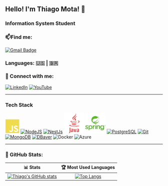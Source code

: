 ## Hello! I'm Thiago Mota! 👋

### Information System Student
### 📫Find me:
[![Gmail Badge](https://img.shields.io/badge/-thiago.jp.mota@gmail.com-006bed?style=flat-square&logo=Gmail&logoColor=white&link=mailto:SEU-EMAIL)](mailto:thiago.jp.mota@gmail.com)
### Languages: :us: | 🇧🇷

### 📌 Connect with me:
[![LinkedIn](https://img.shields.io/badge/LinkedIn-0077B5?style=for-the-badge&logo=linkedin&logoColor=white)](https://www.linkedin.com/in/thiago-dev-mota)
[![YouTube](https://img.shields.io/badge/YouTube-FF0000?style=for-the-badge&logo=youtube&logoColor=white)](https://www.youtube.com/@euthiagomota)

---
### Tech Stack
<a href="https://raw.githubusercontent.com/devicons/devicon/master/icons/javascript/javascript-plain.svg"><img src="https://raw.githubusercontent.com/devicons/devicon/master/icons/javascript/javascript-plain.svg" alt="JavaScript" width="45" height="45"/></a>
<a href=""><img src="https://www.svgrepo.com/show/452075/node-js.svg" alt="NodeJS" width="50" height="50"/></a>
<a href=""><img src="https://nestjs.com/logo-small-gradient.d792062c.svg" alt="NestJs" alt="NodeJS" width="50" height="50"/></a>
<a href="https://www.java.com/en/"><img src="https://raw.githubusercontent.com/devicons/devicon/master/icons/java/java-plain-wordmark.svg" alt="Java" width="65" height="65"/></a>
<a href="https://spring.io/projects/spring-boot"><img src="https://github.com/devicons/devicon/blob/master/icons/spring/spring-original-wordmark.svg" alt="Spring Boot" width="65" height="65"/></a>
<a href="#"><img src="https://uxwing.com/wp-content/themes/uxwing/download/brands-and-social-media/postgresql-icon.png" alt="PostgreSQL" width="50" height="50"/></a>
<a href=""><img src="https://avatars.githubusercontent.com/u/18133?s=200&v=4" alt="Git" width="50" height="50"/></a>
<a href=""><img src="https://www.svgrepo.com/show/331488/mongodb.svg" alt="MongoDB" width="50" height="50"/></a>
<a href=""><img src="https://dbeaver.io/wp-content/uploads/2015/09/beaver-head.png" alt="DBaver" width="50" height="50"/></a>
 <img src="https://cdn.worldvectorlogo.com/logos/docker.svg" alt="Docker" width="55" height="55"/>
 <img src="https://upload.wikimedia.org/wikipedia/commons/f/fa/Microsoft_Azure.svg" alt="Azure" width="50" height="50"/>

---

### 🚀 GitHub Stats:
| 📊 Stats | 🏆 Most Used Languages |
|:---:|:---:|
|[![Thiago's GitHub stats](https://github-readme-stats.vercel.app/api?username=euthiagomota&hide=issues&count_private=true&show_icons=true&theme=tokyonight)](https://github.com/anuraghazra/github-readme-stats)|[![Top Langs](https://github-readme-stats.vercel.app/api/top-langs/?username=euthiagomota&layout=compact&theme=tokyonight&hide=html,css,scss)](https://github.com/anuraghazra/github-readme-stats)|
